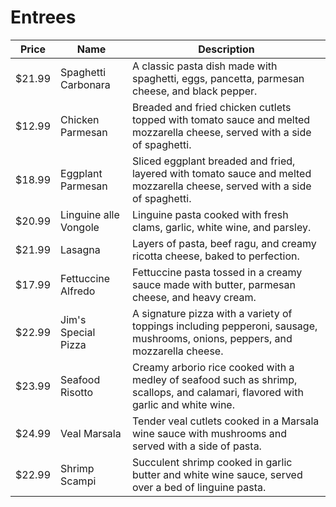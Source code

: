 # Entrees

| Price    | Name                      | Description                                                                                             |
| -------- | -------------------------| --------------------------------------------------------------------------------------------------------|
| $21.99   | Spaghetti Carbonara      | A classic pasta dish made with spaghetti, eggs, pancetta, parmesan cheese, and black pepper.            |
| $12.99   | Chicken Parmesan         | Breaded and fried chicken cutlets topped with tomato sauce and melted mozzarella cheese, served with a side of spaghetti. |
| $18.99   | Eggplant Parmesan        | Sliced eggplant breaded and fried, layered with tomato sauce and melted mozzarella cheese, served with a side of spaghetti. |
| $20.99   | Linguine alle Vongole    | Linguine pasta cooked with fresh clams, garlic, white wine, and parsley.                                 |
| $21.99   | Lasagna                  | Layers of pasta, beef ragu, and creamy ricotta cheese, baked to perfection.                              |
| $17.99   | Fettuccine Alfredo       | Fettuccine pasta tossed in a creamy sauce made with butter, parmesan cheese, and heavy cream.             |
| $22.99   | Jim's Special Pizza      | A signature pizza with a variety of toppings including pepperoni, sausage, mushrooms, onions, peppers, and mozzarella cheese. |
| $23.99   | Seafood Risotto          | Creamy arborio rice cooked with a medley of seafood such as shrimp, scallops, and calamari, flavored with garlic and white wine. |
| $24.99   | Veal Marsala             | Tender veal cutlets cooked in a Marsala wine sauce with mushrooms and served with a side of pasta.        |
| $22.99   | Shrimp Scampi            | Succulent shrimp cooked in garlic butter and white wine sauce, served over a bed of linguine pasta.      |